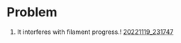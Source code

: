 # Problem

1. It interferes with filament progress.!
[20221119_231747](https://user-images.githubusercontent.com/102475504/202855344-e8bf53c6-f5bc-44c2-84db-a04d9a696b45.jpg)
